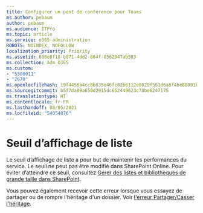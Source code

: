 ```yaml
---
title: Configurer un pont de conférence pour Teams
ms.author: pebaum
author: pebaum
ms.audience: ITPro
ms.topic: article
ms.service: o365-administration
ROBOTS: NOINDEX, NOFOLLOW
localization_priority: Priority
ms.assetid: 686e8f18-b871-4dd2-864f-8562947ab583
ms.collection: Adm_O365
ms.custom:
- "5300011"
- "2670"
ms.openlocfilehash: 19f4456a4cc8b835e46fc82b6112e0829f561d6a8f4be80091b7f328c5f29ee8
ms.sourcegitcommit: b5f7da89a650d2915dc652449623c78be6247175
ms.translationtype: HT
ms.contentlocale: fr-FR
ms.lasthandoff: 08/05/2021
ms.locfileid: "54054076"
---
```

# <a name="list-view-threshold"></a>Seuil d’affichage de liste

Le seuil d’affichage de liste a pour but de maintenir les performances du service. Le seuil ne peut pas être modifié dans SharePoint Online. Pour éviter d’atteindre ce seuil, consultez [Gérer des listes et bibliothèques de grande taille dans SharePoint](https://support.office.com/article/manage-large-lists-and-libraries-in-sharepoint-b8588dae-9387-48c2-9248-c24122f07c59).

Vous pouvez également recevoir cette erreur lorsque vous essayez de partager ou de rompre l'héritage d'un dossier. Voir [l'erreur Partager/Casser l'héritage](https://docs.microsoft.com/SharePoint/troubleshoot/lists-and-libraries/error-share-break-inheritance).

